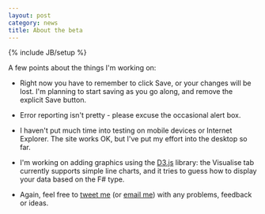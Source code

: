 ```yaml
---
layout: post
category: news
title: About the beta
---
```

{% include JB/setup %}

A few points about the things I'm working on:

 - Right now you have to remember to click Save, or your changes will be lost. I'm planning to start
   saving as you go along, and remove the explicit Save button.

 - Error reporting isn't pretty - please excuse the occasional alert box.

 - I haven't put much time into testing on mobile devices or Internet Explorer. The site works OK,
   but I've put my effort into the desktop so far.

 - I'm working on adding graphics using the [D3.js](http://d3js.org/) library: the Visualise tab
   currently supports simple line charts, and it tries to guess how to display your data based on
   the F# type.

 - Again, feel free to [tweet me](https://twitter.com/1tgr) (or [email me](mailto:tim@fsnotebook.net))
with any problems, feedback or ideas.
